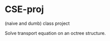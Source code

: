CSE-proj
========

(naive and dumb) class project 

Solve transport equation on an octree structure.
